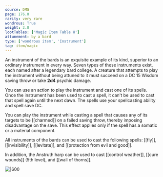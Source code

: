 ```yaml
---
source: DMG
page: 176.0
rarity: very rare
wondrous: True
weight: 2.0
lootTables: ['Magic Item Table H']
attunement: by a bard
type: ['wondrous item', 'Instrument']
tag: item/magic
---
```


An instrument of the bards is an exquisite example of its kind, superior to an ordinary instrument in every way. Seven types of these instruments exist, each named after a legendary bard college. A creature that attempts to play the instrument without being attuned to it must succeed on a DC 15 Wisdom saving throw or take **2d4** psychic damage.

You can use an action to play the instrument and cast one of its spells. Once the instrument has been used to cast a spell, it can't be used to cast that spell again until the next dawn. The spells use your spellcasting ability and spell save DC.

You can play the instrument while casting a spell that causes any of its targets to be [[charmed]] on a failed saving throw, thereby imposing disadvantage on the save. This effect applies only if the spell has a somatic or a material component.

All instruments of the bards can be used to cast the following spells: [[fly]], [[invisibility]], [[levitate]], and [[protection from evil and good]].

In addition, the Anstruth harp can be used to cast [[control weather]], [[cure wounds]] (5th level), and [[wall of thorns]].


![|600](https://5e.tools/img/items/DMG/Instrument%20of%20the%20Bards,%20Anstruth%20Harp.jpg)